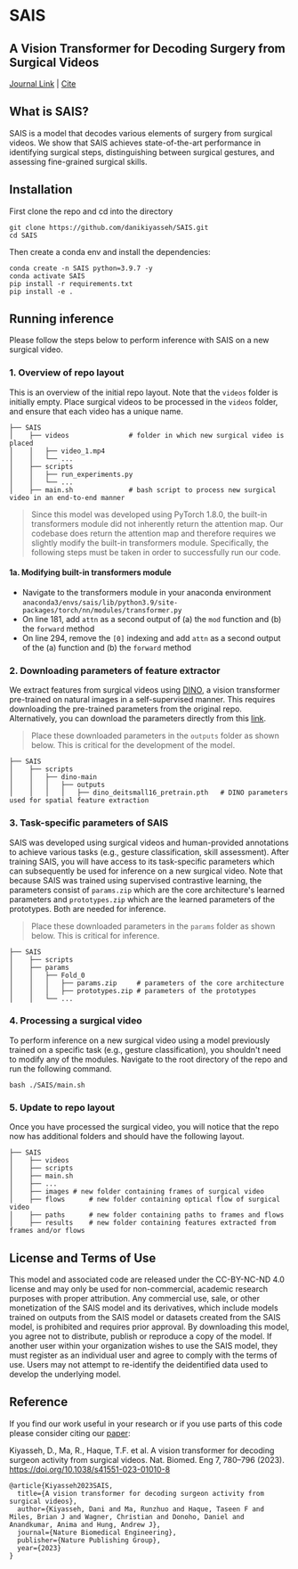 # SAIS
## A Vision Transformer for Decoding Surgery from Surgical Videos

[Journal Link](https://www.nature.com/articles/s41551-023-01010-8) | [Cite](#reference) 

## What is SAIS?
SAIS is a model that decodes various elements of surgery from surgical videos. We show that SAIS achieves state-of-the-art performance in identifying surgical steps, distinguishing between surgical gestures, and assessing fine-grained surgical skills.

## Installation
First clone the repo and cd into the directory
```shell
git clone https://github.com/danikiyasseh/SAIS.git
cd SAIS
```
Then create a conda env and install the dependencies:
```shell
conda create -n SAIS python=3.9.7 -y
conda activate SAIS
pip install -r requirements.txt
pip install -e .
```

## Running inference
Please follow the steps below to perform inference with SAIS on a new surgical video.

### 1. Overview of repo layout
This is an overview of the initial repo layout. Note that the `videos` folder is initially empty. Place surgical videos to be processed in the `videos` folder, and ensure that each video has a unique name.

```
├── SAIS                      
│    ├── videos               # folder in which new surgical video is placed
│    │   ├── video_1.mp4                   
│    │   └── ...   
│    ├── scripts             
│    │   ├── run_experiments.py                   
│    │   └── ...   
│    ├── main.sh              # bash script to process new surgical video in an end-to-end manner
```

> Since this model was developed using PyTorch 1.8.0, the built-in transformers module did not inherently return the attention map. Our codebase does return the attention map and therefore requires we slightly modify the built-in transformers module. Specifically, the following steps must be taken in order to successfully run our code. 

#### 1a. Modifying built-in transformers module
- Navigate to the transformers module in your anaconda environment `anaconda3/envs/sais/lib/python3.9/site-packages/torch/nn/modules/transformer.py`
- On line 181, add `attn` as a second output of (a) the `mod` function and (b) the `forward` method
- On line 294, remove the `[0]` indexing and add `attn` as a second output of the (a) function and (b) the `forward` method

### 2. Downloading parameters of feature extractor
We extract features from surgical videos using [DINO](https://github.com/facebookresearch/dino/tree/main), a vision transformer pre-trained on natural images in a self-supervised manner. This requires downloading the pre-trained parameters from the original repo. Alternatively, you can download the parameters directly from this [link](https://dl.fbaipublicfiles.com/dino/dino_deitsmall16_pretrain/dino_deitsmall16_pretrain.pth).

> Place these downloaded parameters in the `outputs` folder as shown below. This is critical for the development of the model.

```
├── SAIS                      
│    ├── scripts             
│    │   ├── dino-main                  
│    │   │   ├── outputs
│    │   │   │   ├── dino_deitsmall16_pretrain.pth   # DINO parameters used for spatial feature extraction
```

### 3. Task-specific parameters of SAIS
SAIS was developed using surgical videos and human-provided annotations to achieve various tasks (e.g., gesture classification, skill assessment). After training SAIS, you will have access to its task-specific parameters which can subsequently be used for inference on a new surgical video. Note that because SAIS was trained using supervised contrastive learning, the parameters consist of `params.zip` which are the core architecture's learned parameters and `prototypes.zip` which are the learned parameters of the prototypes. Both are needed for inference.

> Place these downloaded parameters in the `params` folder as shown below. This is critical for inference. 

```
├── SAIS        
│    ├── scripts                           
│    ├── params             
│    │   ├── Fold_0                  
│    │   │   ├── params.zip		# parameters of the core architecture
│    │   │   ├── prototypes.zip	# parameters of the prototypes
│    │   └── ...   

```

### 4. Processing a surgical video
To perform inference on a new surgical video using a model previously trained on a specific task (e.g., gesture classification), you shouldn't need to modify any of the modules. Navigate to the root directory of the repo and run the following command.
```shell
bash ./SAIS/main.sh
```

### 5. Update to repo layout
Once you have processed the surgical video, you will notice that the repo now has additional folders and should have the following layout.
```
├── SAIS                      
│    ├── videos               
│    ├── scripts               
│    ├── main.sh
│    ├── ...   
│    ├── images	# new folder containing frames of surgical video
│    ├── flows		# new folder containing optical flow of surgical video
│    ├── paths		# new folder containing paths to frames and flows
│    ├── results	# new folder containing features extracted from frames and/or flows

```

## License and Terms of Use
This model and associated code are released under the CC-BY-NC-ND 4.0 license and may only be used for non-commercial, academic research purposes with proper attribution. Any commercial use, sale, or other monetization of the SAIS model and its derivatives, which include models trained on outputs from the SAIS model or datasets created from the SAIS model, is prohibited and requires prior approval. By downloading this model, you agree not to distribute, publish or reproduce a copy of the model. If another user within your organization wishes to use the SAIS model, they must register as an individual user and agree to comply with the terms of use. Users may not attempt to re-identify the deidentified data used to develop the underlying model.

## Reference
If you find our work useful in your research or if you use parts of this code please consider citing our [paper](https://www.nature.com/articles/s41551-023-01010-8):

Kiyasseh, D., Ma, R., Haque, T.F. et al. A vision transformer for decoding surgeon activity from surgical videos. Nat. Biomed. Eng 7, 780–796 (2023). https://doi.org/10.1038/s41551-023-01010-8

```
@article{Kiyasseh2023SAIS,
  title={A vision transformer for decoding surgeon activity from surgical videos},
  author={Kiyasseh, Dani and Ma, Runzhuo and Haque, Taseen F and Miles, Brian J and Wagner, Christian and Donoho, Daniel and Anandkumar, Anima and Hung, Andrew J},
  journal={Nature Biomedical Engineering},
  publisher={Nature Publishing Group},
  year={2023}
}
```

